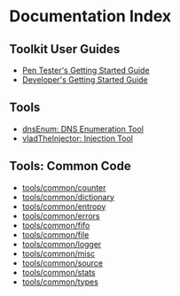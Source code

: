 Documentation Index
===================

## Toolkit User Guides
* [Pen Tester's Getting Started Guide](./user/getting-started.md)
* [Developer's Getting Started Guide](./developer/getting-started.md)


## Tools 
* [dnsEnum: DNS Enumeration Tool](../tools/dnsenum/README.md)
* [vladTheInjector: Injection Tool](../tools/vladTheInjector/README.md)

## Tools: Common Code
* [tools/common/counter](../tools/common/counter/README.md)
* [tools/common/dictionary](../tools/common/dictionary/README.md)
* [tools/common/entropy](../tools/common/entropy/README.md)
* [tools/common/errors](../tools/common/errors/README.md)
* [tools/common/fifo](../tools/common/fifo/README.md)
* [tools/common/file](../tools/common/file/README.md)
* [tools/common/logger](../tools/common/logger/README.md)
* [tools/common/misc](../tools/common/misc/README.md)
* [tools/common/source](../tools/common/source/README.md)
* [tools/common/stats](../tools/common/stats/README.md)
* [tools/common/types](../tools/common/types/README.md)
